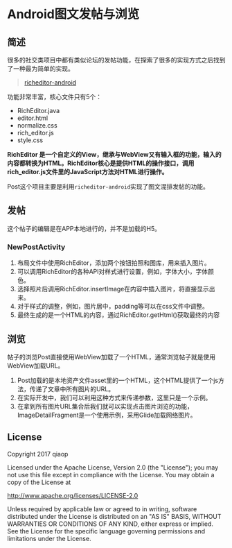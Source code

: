 # Android图文发帖与浏览

## 简述

很多的社交类项目中都有类似论坛的发帖功能，在探索了很多的实现方式之后找到了一种最为简单的实现。

>[richeditor-android](https://github.com/wasabeef/richeditor-android)

功能非常丰富，核心文件只有5个：

- RichEditor.java
- editor.html
- normalize.css
- rich_editor.js
- style.css

**RichEditor 是一个自定义的View，继承与WebView又有输入框的功能，输入的内容都转换为HTML。RichEditor核心是提供HTML的操作接口，调用rich_editor.js文件里的JavaScript方法对HTML进行操作。**

Post这个项目主要是利用`richeditor-android`实现了图文混排发帖的功能。

## 发帖

这个帖子的编辑是在APP本地进行的，并不是加载的H5。

### NewPostActivity

1. 布局文件中使用RichEditor，添加两个按钮拍照和图库，用来插入图片。
2. 可以调用RichEditor的各种API对样式进行设置，例如，字体大小，字体颜色。
3. 选择照片后调用RichEditor.insertImage在内容中插入图片，将直接显示出来。
4. 对于样式的调整，例如，图片居中，padding等可以在css文件中调整。
5. 最终生成的是一个HTML的内容，通过RichEditor.getHtml()获取最终的内容

## 浏览

帖子的浏览Post直接使用WebView加载了一个HTML，通常浏览帖子就是使用WebView加载URL。
1. Post加载的是本地资产文件asset里的一个HTML，这个HTML提供了一个js方法，传递了文章中所有图片的URL。
2. 在实际开发中，我们可以利用这种方式来传递参数，这里只是一个示例。
3. 在拿到所有图片URL集合后我们就可以实现点击图片浏览的功能，ImageDetailFragment是一个使用示例，采用Glide加载网络图片。



## License
Copyright 2017 qiaop

Licensed under the Apache License, Version 2.0 (the "License"); you may not use this file except in compliance with the License. You may obtain a copy of the License at

http://www.apache.org/licenses/LICENSE-2.0

Unless required by applicable law or agreed to in writing, software distributed under the License is distributed on an "AS IS" BASIS, WITHOUT WARRANTIES OR CONDITIONS OF ANY KIND, either express or implied. See the License for the specific language governing permissions and limitations under the License.
